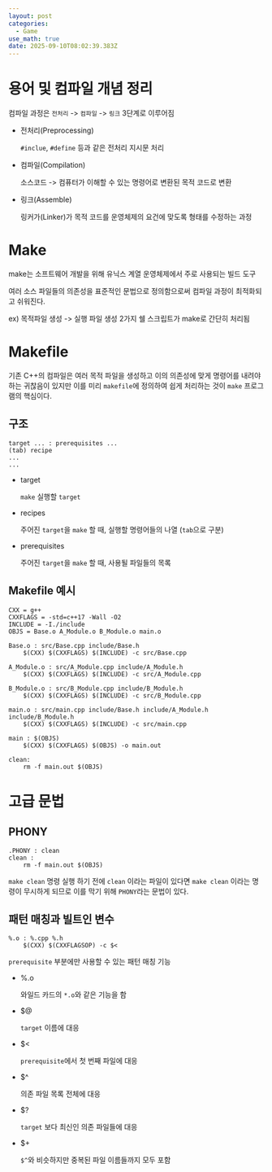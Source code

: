 ```yaml
---
layout: post
categories:
  - Game
use_math: true
date: 2025-09-10T08:02:39.383Z
---
```


# 용어 및 컴파일 개념 정리
컴파일 과정은 `전처리` -> `컴파일` -> `링크` 3단계로 이루어짐

- 전처리(Preprocessing)
  
  `#inclue`, `#define` 등과 같은 전처리 지시문 처리

- 컴파일(Compilation)

  소스코드 -> 컴퓨터가 이해할 수 있는 명령어로 변환된 목적 코드로 변환

- 링크(Assemble)
  
  링커가(Linker)가 목적 코드를 운영체제의 요건에 맞도록 형태를 수정하는 과정

# Make

make는 소프트웨어 개발을 위해 유닉스 계열 운영체제에서 주로 사용되는 빌드 도구

여러 소스 파일들의 의존성을 표준적인 문법으로 정의함으로써 컴파일 과정이 최적화되고 쉬워진다. 

ex) 목적파일 생성 -> 실행 파일 생성 2가지 쉘 스크립트가 make로 간단히 처리됨

# Makefile

기존 C++의 컴파일은 여러 목적 파일을 생성하고 이의 의존성에 맞게 명령어를 내려야 하는 귀찮음이 있지만 이를 미리 `makefile`에 정의하여 쉽게 처리하는 것이 `make` 프로그램의 핵심이다.

## 구조

```
target ... : prerequisites ...
(tab) recipe
...
...
```


- target
  
  `make` 실행할 `target`

- recipes

  주어진 `target`을 `make` 할 때, 실행할 명령어들의 나열 (`tab`으로 구분)

- prerequisites

  주어진 `target`을 `make` 할 때, 사용될 파일들의 목록

## Makefile 예시

```
CXX = g++
CXXFLAGS = -std=c++17 -Wall -O2 
INCLUDE = -I./include
OBJS = Base.o A_Module.o B_Module.o main.o

Base.o : src/Base.cpp include/Base.h
	$(CXX) $(CXXFLAGS) $(INCLUDE) -c src/Base.cpp

A_Module.o : src/A_Module.cpp include/A_Module.h
	$(CXX) $(CXXFLAGS) $(INCLUDE) -c src/A_Module.cpp

B_Module.o : src/B_Module.cpp include/B_Module.h
	$(CXX) $(CXXFLAGS) $(INCLUDE) -c src/B_Module.cpp

main.o : src/main.cpp include/Base.h include/A_Module.h include/B_Module.h
	$(CXX) $(CXXFLAGS) $(INCLUDE) -c src/main.cpp

main : $(OBJS)
	$(CXX) $(CXXFLAGS) $(OBJS) -o main.out

clean:
	rm -f main.out $(OBJS)
```

# 고급 문법

## PHONY

```
.PHONY : clean
clean :
	rm -f main.out $(OBJS)
```

`make clean` 명령 실행 하기 전에 `clean` 이라는 파일이 있다면 `make clean` 이라는 명령이 무시하게 되므로 이를 막기 위해 `PHONY`라는 문법이 있다. 

## 패턴 매칭과 빌트인 변수

```
%.o : %.cpp %.h
	$(CXX) $(CXXFLAGSOP) -c $<
```

`prerequisite` 부분에만 사용할 수 있는 패턴 매칭 기능

- %.o
  
  와일드 카드의 `*.o`와 같은 기능을 함

- $@
  
  `target` 이름에 대응

- $<
  
  `prerequisite`에서 첫 번째 파일에 대응

- $^

  의존 파일 목록 전체에 대응

- $?

  `target` 보다 최신인 의존 파일들에 대응

- $+

  `$^`와 비슷하지만 중복된 파일 이름들까지 모두 포함
  

